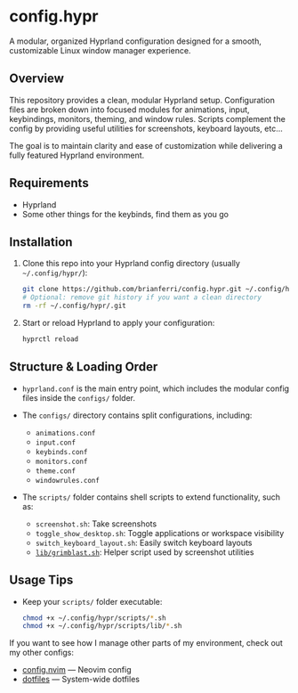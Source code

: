 # config.hypr

A modular, organized Hyprland configuration designed for a smooth, customizable Linux window manager experience.

## Overview

This repository provides a clean, modular Hyprland setup. Configuration files are broken down into focused modules for animations, input, keybindings, monitors, theming, and window rules. Scripts complement the config by providing useful utilities for screenshots, keyboard layouts, etc...

The goal is to maintain clarity and ease of customization while delivering a fully featured Hyprland environment.

## Requirements

* Hyprland
* Some other things for the keybinds, find them as you go

## Installation

1. Clone this repo into your Hyprland config directory (usually `~/.config/hypr/`):

   ```bash
   git clone https://github.com/brianferri/config.hypr.git ~/.config/hypr
   # Optional: remove git history if you want a clean directory
   rm -rf ~/.config/hypr/.git
   ```

2. Start or reload Hyprland to apply your configuration:

   ```bash
   hyprctl reload
   ```

## Structure & Loading Order

* `hyprland.conf` is the main entry point, which includes the modular config files inside the `configs/` folder.
* The `configs/` directory contains split configurations, including:

  * `animations.conf`
  * `input.conf`
  * `keybinds.conf`
  * `monitors.conf`
  * `theme.conf`
  * `windowrules.conf`

* The `scripts/` folder contains shell scripts to extend functionality, such as:

  * `screenshot.sh`: Take screenshots
  * `toggle_show_desktop.sh`: Toggle applications or workspace visibility
  * `switch_keyboard_layout.sh`: Easily switch keyboard layouts
  * [`lib/grimblast.sh`](https://github.com/hyprwm/contrib/blob/main/grimblast/grimblast): Helper script used by screenshot utilities


## Usage Tips

* Keep your `scripts/` folder executable:

  ```bash
  chmod +x ~/.config/hypr/scripts/*.sh
  chmod +x ~/.config/hypr/scripts/lib/*.sh
  ```

If you want to see how I manage other parts of my environment, check out my other configs:

* [config.nvim](https://github.com/brianferri/config.nvim) — Neovim config
* [dotfiles](https://github.com/brianferri/dotfiles) — System-wide dotfiles

